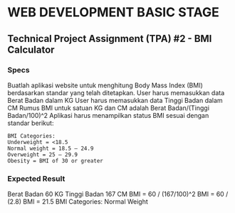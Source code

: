 # WEB DEVELOPMENT BASIC STAGE

## Technical Project Assignment (TPA) #2 - BMI Calculator

### Specs 

Buatlah aplikasi website untuk menghitung Body Mass Index (BMI) berdasarkan standar yang telah ditetapkan.
User harus memasukkan data Berat Badan dalam KG
User harus memasukkan data Tinggi Badan dalam CM
Rumus BMI untuk satuan KG dan CM adalah Berat Badan/(Tinggi Badan/100)^2
Aplikasi harus menampilkan status BMI sesuai dengan standar berikut:

    BMI Categories:
    Underweight = <18.5
    Normal weight = 18.5 – 24.9
    Overweight = 25 – 29.9
    Obesity = BMI of 30 or greater

### Expected Result
Berat Badan 60 KG
Tinggi Badan 167 CM BMI = 60 / (167/100)^2 BMI = 60 / (2.8) BMI = 21.5 BMI Categories: Normal Weight